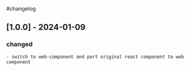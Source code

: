 #changelog

## [1.0.0] - 2024-01-09
### changed
    - switch to web-component and port original react component to web component 

